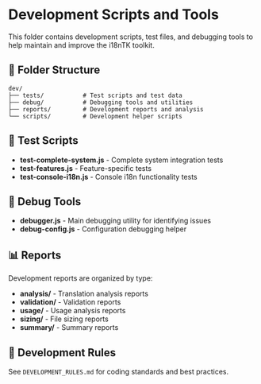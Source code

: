 # Development Scripts and Tools

This folder contains development scripts, test files, and debugging tools to help maintain and improve the i18nTK toolkit.

## 📁 Folder Structure

```
dev/
├── tests/           # Test scripts and test data
├── debug/           # Debugging tools and utilities
├── reports/         # Development reports and analysis
└── scripts/         # Development helper scripts
```

## 🧪 Test Scripts

- **test-complete-system.js** - Complete system integration tests
- **test-features.js** - Feature-specific tests
- **test-console-i18n.js** - Console i18n functionality tests

## 🐛 Debug Tools

- **debugger.js** - Main debugging utility for identifying issues
- **debug-config.js** - Configuration debugging helper

## 📊 Reports

Development reports are organized by type:
- **analysis/** - Translation analysis reports
- **validation/** - Validation reports
- **usage/** - Usage analysis reports
- **sizing/** - File sizing reports
- **summary/** - Summary reports

## 🔧 Development Rules

See `DEVELOPMENT_RULES.md` for coding standards and best practices.